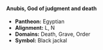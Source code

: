 #### Anubis, God of judgment and death
- **Pantheon:** Egyptian
- **Alignment:** L, N
- **Domains:** Death, Grave, Order
- **Symbol:** Black jackal